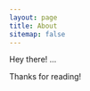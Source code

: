 ```yaml
---
layout: page
title: About
sitemap: false
---
```


<p class="message">
  Hey there! ...
</p>

Thanks for reading!
